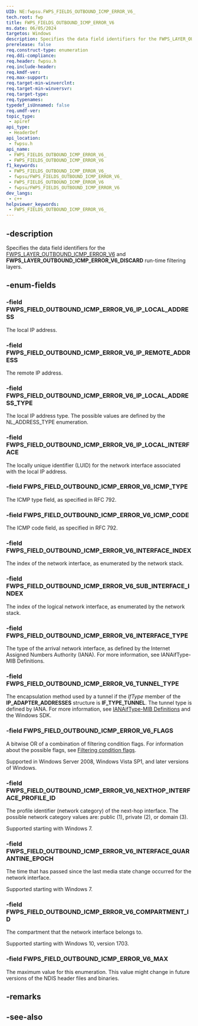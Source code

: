 ```yaml
---
UID: NE:fwpsu.FWPS_FIELDS_OUTBOUND_ICMP_ERROR_V6_
tech.root: fwp
title: FWPS_FIELDS_OUTBOUND_ICMP_ERROR_V6
ms.date: 06/05/2024
targetos: Windows
description: Specifies the data field identifiers for the FWPS_LAYER_OUTBOUND_ICMP_ERROR_V6 and FWPS_LAYER_OUTBOUND_ICMP_ERROR_V6_DISCARD run-time filtering layers.
prerelease: false
req.construct-type: enumeration
req.ddi-compliance: 
req.header: fwpsu.h
req.include-header: 
req.kmdf-ver: 
req.max-support: 
req.target-min-winverclnt: 
req.target-min-winversvr: 
req.target-type: 
req.typenames: 
typedef_isUnnamed: false
req.umdf-ver: 
topic_type:
 - apiref
api_type:
 - HeaderDef
api_location:
 - fwpsu.h
api_name:
 - FWPS_FIELDS_OUTBOUND_ICMP_ERROR_V6_
 - FWPS_FIELDS_OUTBOUND_ICMP_ERROR_V6
f1_keywords:
 - FWPS_FIELDS_OUTBOUND_ICMP_ERROR_V6_
 - fwpsu/FWPS_FIELDS_OUTBOUND_ICMP_ERROR_V6_
 - FWPS_FIELDS_OUTBOUND_ICMP_ERROR_V6
 - fwpsu/FWPS_FIELDS_OUTBOUND_ICMP_ERROR_V6
dev_langs:
 - c++
helpviewer_keywords:
 - FWPS_FIELDS_OUTBOUND_ICMP_ERROR_V6_
---
```


## -description

Specifies the data field identifiers for the [FWPS_LAYER_OUTBOUND_ICMP_ERROR_V6](./ne-fwpsu-fwps_builtin_layers.md) and **FWPS_LAYER_OUTBOUND_ICMP_ERROR_V6_DISCARD** run-time filtering layers.

## -enum-fields

### -field FWPS_FIELD_OUTBOUND_ICMP_ERROR_V6_IP_LOCAL_ADDRESS

The local IP address.

### -field FWPS_FIELD_OUTBOUND_ICMP_ERROR_V6_IP_REMOTE_ADDRESS

The remote IP address.

### -field FWPS_FIELD_OUTBOUND_ICMP_ERROR_V6_IP_LOCAL_ADDRESS_TYPE

The local IP address type. The possible values are defined by the
NL_ADDRESS_TYPE enumeration.

### -field FWPS_FIELD_OUTBOUND_ICMP_ERROR_V6_IP_LOCAL_INTERFACE

The locally unique identifier (LUID) for the network interface associated with the
local IP address.

### -field FWPS_FIELD_OUTBOUND_ICMP_ERROR_V6_ICMP_TYPE

The ICMP type field, as specified in RFC 792.

### -field FWPS_FIELD_OUTBOUND_ICMP_ERROR_V6_ICMP_CODE

The ICMP code field, as specified in RFC 792.

### -field FWPS_FIELD_OUTBOUND_ICMP_ERROR_V6_INTERFACE_INDEX

The index of the network interface, as enumerated by the network stack.

### -field FWPS_FIELD_OUTBOUND_ICMP_ERROR_V6_SUB_INTERFACE_INDEX

The index of the logical network interface, as enumerated by the network stack.

### -field FWPS_FIELD_OUTBOUND_ICMP_ERROR_V6_INTERFACE_TYPE

The type of the arrival network interface, as defined by the Internet Assigned Numbers Authority
(IANA). For more information, see
IANAifType-MIB Definitions.

### -field FWPS_FIELD_OUTBOUND_ICMP_ERROR_V6_TUNNEL_TYPE

The encapsulation method used by a tunnel if the
*IfType* member of the **IP_ADAPTER_ADDRESSES** structure is **IF_TYPE_TUNNEL**. The tunnel type is defined
by IANA. For more information, see
[IANAifType-MIB Definitions](https://www.iana.org/assignments/ianaiftype-mib/ianaiftype-mib) and the
Windows SDK.

### -field FWPS_FIELD_OUTBOUND_ICMP_ERROR_V6_FLAGS

A bitwise OR of a combination of filtering condition flags. For information about the possible
flags, see [Filtering condition flags](/windows-hardware/drivers/network/filtering-condition-flags).

Supported in Windows Server 2008, Windows Vista SP1, and later versions of
Windows.

### -field FWPS_FIELD_OUTBOUND_ICMP_ERROR_V6_NEXTHOP_INTERFACE_PROFILE_ID

The profile identifier (network category) of the next-hop interface. The possible network category
values are: public (1), private (2), or domain (3).

Supported starting with Windows 7.

### -field FWPS_FIELD_OUTBOUND_ICMP_ERROR_V6_INTERFACE_QUARANTINE_EPOCH

The time that has passed since the last media state change occurred for the network interface.

Supported starting with Windows 7.

### -field FWPS_FIELD_OUTBOUND_ICMP_ERROR_V6_COMPARTMENT_ID

The compartment that the network interface belongs to.

Supported starting with Windows 10, version 1703.

### -field FWPS_FIELD_OUTBOUND_ICMP_ERROR_V6_MAX

The maximum value for this enumeration. This value might change in future versions of the NDIS
header files and binaries.

## -remarks

## -see-also
